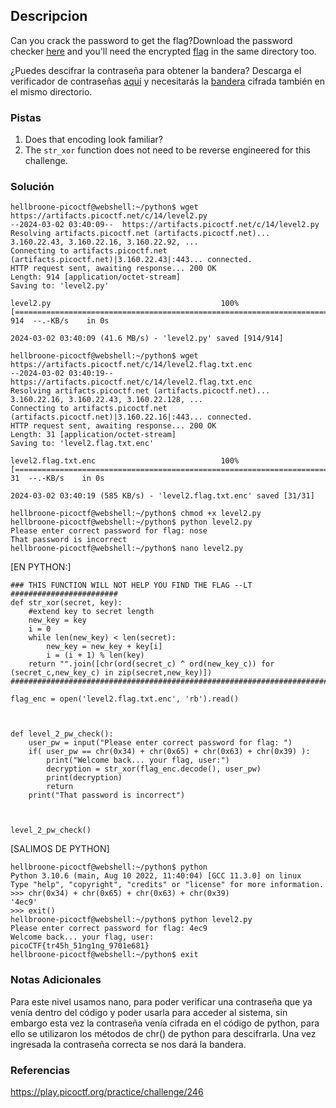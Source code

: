 ## Descripcion
Can you crack the password to get the flag?Download the password checker [here](https://artifacts.picoctf.net/c/14/level2.py) and you'll need the encrypted [flag](https://artifacts.picoctf.net/c/14/level2.flag.txt.enc) in the same directory too.

¿Puedes descifrar la contraseña para obtener la bandera? Descarga el verificador de contraseñas [aquí](https://artifacts.picoctf.net/c/14/level2.py) y necesitarás la [bandera](https://artifacts.picoctf.net/c/14/level2.flag.txt.enc) cifrada también en el mismo directorio.
### Pistas
1. Does that encoding look familiar?
2. The `str_xor` function does not need to be reverse engineered for this challenge.
### Solución
```
hellbroone-picoctf@webshell:~/python$ wget https://artifacts.picoctf.net/c/14/level2.py
--2024-03-02 03:40:09--  https://artifacts.picoctf.net/c/14/level2.py
Resolving artifacts.picoctf.net (artifacts.picoctf.net)... 3.160.22.43, 3.160.22.16, 3.160.22.92, ...
Connecting to artifacts.picoctf.net (artifacts.picoctf.net)|3.160.22.43|:443... connected.
HTTP request sent, awaiting response... 200 OK
Length: 914 [application/octet-stream]
Saving to: 'level2.py'

level2.py                                      100%[===================================================================================================>]     914  --.-KB/s    in 0s      

2024-03-02 03:40:09 (41.6 MB/s) - 'level2.py' saved [914/914]

hellbroone-picoctf@webshell:~/python$ wget https://artifacts.picoctf.net/c/14/level2.flag.txt.enc
--2024-03-02 03:40:19--  https://artifacts.picoctf.net/c/14/level2.flag.txt.enc
Resolving artifacts.picoctf.net (artifacts.picoctf.net)... 3.160.22.16, 3.160.22.43, 3.160.22.128, ...
Connecting to artifacts.picoctf.net (artifacts.picoctf.net)|3.160.22.16|:443... connected.
HTTP request sent, awaiting response... 200 OK
Length: 31 [application/octet-stream]
Saving to: 'level2.flag.txt.enc'

level2.flag.txt.enc                            100%[===================================================================================================>]      31  --.-KB/s    in 0s      

2024-03-02 03:40:19 (585 KB/s) - 'level2.flag.txt.enc' saved [31/31]

hellbroone-picoctf@webshell:~/python$ chmod +x level2.py 
hellbroone-picoctf@webshell:~/python$ python level2.py
Please enter correct password for flag: nose
That password is incorrect
hellbroone-picoctf@webshell:~/python$ nano level2.py
```
[EN PYTHON:]
```
### THIS FUNCTION WILL NOT HELP YOU FIND THE FLAG --LT ########################
def str_xor(secret, key):
    #extend key to secret length
    new_key = key
    i = 0
    while len(new_key) < len(secret):
        new_key = new_key + key[i]
        i = (i + 1) % len(key)        
    return "".join([chr(ord(secret_c) ^ ord(new_key_c)) for (secret_c,new_key_c) in zip(secret,new_key)])
###############################################################################

flag_enc = open('level2.flag.txt.enc', 'rb').read()



def level_2_pw_check():
    user_pw = input("Please enter correct password for flag: ")
    if( user_pw == chr(0x34) + chr(0x65) + chr(0x63) + chr(0x39) ):
        print("Welcome back... your flag, user:")
        decryption = str_xor(flag_enc.decode(), user_pw)
        print(decryption)
        return
    print("That password is incorrect")



level_2_pw_check()
```
[SALIMOS DE PYTHON]
```
hellbroone-picoctf@webshell:~/python$ python
Python 3.10.6 (main, Aug 10 2022, 11:40:04) [GCC 11.3.0] on linux
Type "help", "copyright", "credits" or "license" for more information.
>>> chr(0x34) + chr(0x65) + chr(0x63) + chr(0x39)
'4ec9'
>>> exit()
hellbroone-picoctf@webshell:~/python$ python level2.py
Please enter correct password for flag: 4ec9
Welcome back... your flag, user:
picoCTF{tr45h_51ng1ng_9701e681}
hellbroone-picoctf@webshell:~/python$ exit
```
### Notas Adicionales
Para este nivel usamos nano, para poder verificar una contraseña que ya venía dentro del código y poder usarla para acceder al sistema, sin embargo esta vez la contraseña venía cifrada en el código de python, para ello se utilizaron los métodos de chr() de python para descifrarla. Una vez ingresada la contraseña correcta se nos dará la bandera.
### Referencias
https://play.picoctf.org/practice/challenge/246